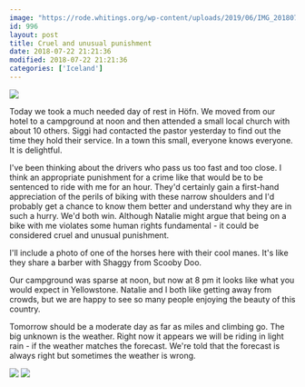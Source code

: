 ```yaml
---
image: "https://rode.whitings.org/wp-content/uploads/2019/06/IMG_20180722_1416492.jpg"
id: 996
layout: post
title: Cruel and unusual punishment
date: 2018-07-22 21:21:36
modified: 2018-07-22 21:21:36
categories: ['Iceland']
---
```


![](https://ride.whitings.org/wp-content/uploads/2019/06/IMG_20180722_1416492.jpg)

Today we took a much needed day of rest in Höfn. We moved from our hotel to a campground at noon and then attended a small local church with about 10 others. Siggi had contacted the pastor yesterday to find out the time they hold their service. In a town this small, everyone knows everyone. It is delightful.

I've been thinking about the drivers who pass us too fast and too close. I think an appropriate punishment for a crime like that would be to be sentenced to ride with me for an hour. They'd certainly gain a first-hand appreciation of the perils of biking with these narrow shoulders and I'd probably get a chance to know them better and understand why they are in such a hurry. We'd both win. Although Natalie might argue that being on a bike with me violates some human rights fundamental - it could be considered cruel and unusual punishment.

I'll include a photo of one of the horses here with their cool manes. It's like they share a barber with Shaggy from Scooby Doo.

Our campground was sparse at noon, but now at 8 pm it looks like what you would expect in Yellowstone. Natalie and I both like getting away from crowds, but we are happy to see so many people enjoying the beauty of this country.

Tomorrow should be a moderate day as far as miles and climbing go. The big unknown is the weather. Right now it appears we will be riding in light rain - if the weather matches the forecast. We're told that the forecast is always right but sometimes the weather is wrong.

![](https://whitingpt.files.wordpress.com/2018/07/screenshot_20180722-204314.png)
![](https://whitingpt.files.wordpress.com/2018/07/screenshot_20180722-204457.png)
